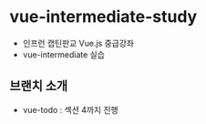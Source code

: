 # vue-intermediate-study
- 인프런 캡틴판교 Vue.js 중급강좌
- vue-intermediate 실습

## 브랜치 소개
- vue-todo : 섹션 4까지 진행